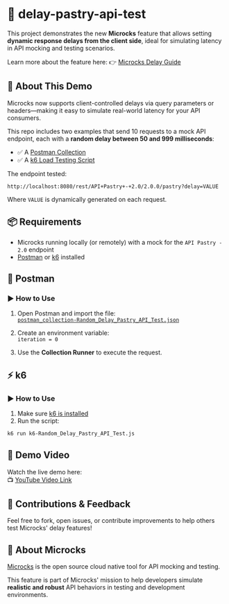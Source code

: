 
# 🥐 delay-pastry-api-test

This project demonstrates the new **Microcks** feature that allows setting **dynamic response delays from the client side**, ideal for simulating latency in API mocking and testing scenarios.

Learn more about the feature here: 👉 [Microcks Delay Guide](https://microcks.io/documentation/guides/usage/delays/)

## 🚀 About This Demo

Microcks now supports client-controlled delays via query parameters or headers—making it easy to simulate real-world latency for your API consumers.

This repo includes two examples that send 10 requests to a mock API endpoint, each with a **random delay between 50 and 999 milliseconds**:
- ✅ A [Postman Collection](./postman_collection-Random_Delay_Pastry_API_Test.json)
- ✅ A [k6 Load Testing Script](k6-Random_Delay_Pastry_API_Test.js)

The endpoint tested:

```
http://localhost:8080/rest/API+Pastry+-+2.0/2.0.0/pastry?delay=VALUE
```

Where `VALUE` is dynamically generated on each request.

## 📦 Requirements

- Microcks running locally (or remotely) with a mock for the `API Pastry - 2.0` endpoint
- [Postman](https://www.postman.com/downloads/) or [k6](https://k6.io/docs/getting-started/installation/) installed

## 🧪 Postman

### ▶️ How to Use

1. Open Postman and import the file:  
   [`postman_collection-Random_Delay_Pastry_API_Test.json`](./postman_collection-Random_Delay_Pastry_API_Test.json)

2. Create an environment variable:  
   `iteration = 0`

3. Use the **Collection Runner** to execute the request.  

## ⚡ k6

### ▶️ How to Use

1. Make sure [k6 is installed](https://k6.io/docs/getting-started/installation/)
2. Run the script: 
```bash
k6 run k6-Random_Delay_Pastry_API_Test.js
```

## 🎥 Demo Video

Watch the live demo here:  
📺 [YouTube Video Link](https://www.youtube.com/c/Microcks)

## 🤝 Contributions & Feedback

Feel free to fork, open issues, or contribute improvements to help others test Microcks' delay features!

## 🧡 About Microcks

[Microcks](https://microcks.io) is the open source cloud native tool for API mocking and testing.  

This feature is part of Microcks' mission to help developers simulate **realistic and robust** API behaviors in testing and development environments.
